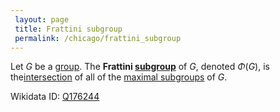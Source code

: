 ```yaml
---
 layout: page
 title: Frattini subgroup
 permalink: /chicago/frattini_subgroup
---
```

Let $G$ be a [group](https://defsmath.github.io/DefsMath/group). The **Frattini [subgroup](https://defsmath.github.io/DefsMath/subgroup)** of $G$, denoted $\Phi(G)$, is the[intersection](https://defsmath.github.io/DefsMath/intersection_of_subgroups_is_a_subgroup) of all of the [maximal subgroups](https://defsmath.github.io/DefsMath/maximal_subgroup) of $G$.

Wikidata ID: [Q176244](https://www.wikidata.org/wiki/Q176244)
